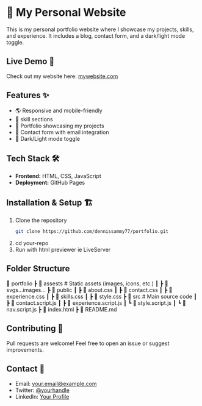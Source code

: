 # 🚀 My Personal Website
This is my personal portfolio website where I showcase my projects, skills, and experience. It includes a blog, contact form, and a dark/light mode toggle.

## Live Demo 🚀  
Check out my website here: [mywebsite.com](https://dennissammy77.github.io/portfolio)
## Features ✨
- 🌎 Responsive and mobile-friendly  
- 📝 skill sections
- 📂 Portfolio showcasing my projects  
- 📧 Contact form with email integration  
- 🌙 Dark/Light mode toggle  

## Tech Stack 🛠  
- **Frontend:** HTML, CSS, JavaScript  
- **Deployment:** GitHub Pages  

## Installation & Setup 🏗  
1. Clone the repository  
   ```bash
   git clone https://github.com/dennissammy77/portfolio.git
2. cd your-repo
3. Run with html previewer ie LiveServer

## Folder Structure
📁 portfolio
┣ 📁 assests                     # Static assets (images, icons, etc.)
┃ ┣ 📄 svgs...images...
┣ 📁 public
┃ ┣ 📄 about.css
┃ ┣ 📄 contact.css
┃ ┣ 📄 experience.css
┃ ┣ 📄 skills.css
┃ ┣ 📄 style.css
┣ 📁 src                         # Main source code
┃ ┣ 📄 contact.script.js
┃ ┣ 📄 experience.script.js
┃ ┗ 📄 style.script.js
┃ ┗ 📄 nav.script.js
┣ 📄 index.html
┣ 📄 README.md



## Contributing 🤝  
Pull requests are welcome! Feel free to open an issue or suggest improvements.

## Contact 📩  
- Email: your.email@example.com  
- Twitter: [@yourhandle](https://twitter.com/yourhandle)  
- LinkedIn: [Your Profile](https://linkedin.com/in/yourprofile)  
